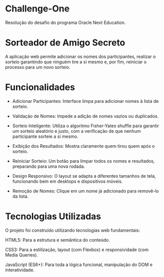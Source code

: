# Challenge-One
Resolução do desafio do programa Oracle Next Education.

# Sorteador de Amigo Secreto

A aplicação web permite adicionar os nomes dos participantes, realizar o sorteio garantindo que ninguém tire a si mesmo e, por fim, reiniciar o processo para um novo sorteio.

# Funcionalidades

- Adicionar Participantes: Interface limpa para adicionar nomes à lista de sorteio.

- Validação de Nomes: Impede a adição de nomes vazios ou duplicados.

- Sorteio Inteligente: Utiliza o algoritmo Fisher-Yates shuffle para garantir um sorteio aleatório e justo, com a verificação de que nenhum participante sorteie a si mesmo.

- Exibição dos Resultados: Mostra claramente quem tirou quem após o sorteio.

- Reiniciar Sorteio: Um botão para limpar todos os nomes e resultados, preparando para uma nova rodada.

- Design Responsivo: O layout se adapta a diferentes tamanhos de tela, funcionando bem em desktops e dispositivos móveis.

- Remoção de Nomes: Clique em um nome já adicionado para removê-lo da lista.

# Tecnologias Utilizadas

O projeto foi construído utilizando tecnologias web fundamentais:

HTML5: Para a estrutura e semântica do conteúdo.

CSS3: Para a estilização, layout (com Flexbox) e responsividade (com Media Queries).

JavaScript (ES6+): Para toda a lógica funcional, manipulação do DOM e interatividade.
